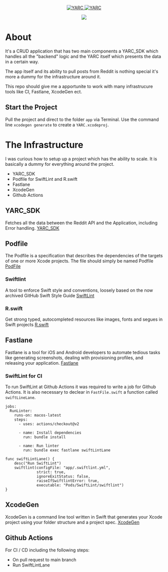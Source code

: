 <p align="center">
<a href="https://github.com/Tokko55v2/YARC">
<img src="Assets/screen1.png" alt="YARC" />
</a>
<a href="https://github.com/Tokko55v2/YARC">
<img src="Assets/screen2.png" alt="YARC" />
</a>
</p>
<p align="center">
  <a href="https://github.com/Tokko55v2/YARC/blob/main/LICENSE">
    <img src="https://img.shields.io/github/license/Tokko55v2/YARC"/>
  </a>
</p>

# About

It's a CRUD application that has two main components a YARC_SDK which handles all the "backend" logic and the YARC itself which presents the data in a certain way.

The app itself and its ability to pull posts from Reddit is nothing special it's more a dummy for the infrastructure around it. 

This repo should give me a apportunite to work with many infrastrucure tools like CI, Fastlane, XcodeGen ect.

## Start the Project
Pull the project and direct to the folder `app` via Terminal.
Use the command line `xcodegen generate` to create a `YARC.xcodeproj`.

# The Infrastructure

I was curious how to setup up a project which has the ability to scale.  It is basically a dummy for everything around the project.

* YARC_SDK
* Podfile for SwiftLint and R.swift
* Fastlane
* XcodeGen
* Github Actions

## YARC_SDK
Fetches all the data between the Reddit API and the Application, including Error handling.
[YARC_SDK](https://github.com/Tokko55v2/YARC_SDK)

## Podfile
The Podfile is a specification that describes the dependencies of the targets of one or more Xcode projects. The file should simply be named Podfile [PodFile](https://guides.cocoapods.org/using/the-podfile.html)
### Swiftlint
A tool to enforce Swift style and conventions, loosely based on the now archived GitHub Swift Style Guide [SwiftLint](https://github.com/realm/SwiftLint)
### R.swift
Get strong typed, autocompleted resources like images, fonts and segues in Swift projects [R.swift](https://github.com/mac-cain13/R.swift)

## Fastlane
Fastlane is a tool for iOS and Android developers to automate tedious tasks like generating screenshots, dealing with provisioning profiles, and releasing your application. [Fastlane](https://github.com/fastlane/fastlane)
### SwiftLint for CI
To run SwiftLint at Github Actions it was required to write a job for Github Actions. 
It is also necessary to declear in `FastFile.swift` a function called `swiftLineLane`.
```
jobs:
  RunLinter:
    runs-on: macos-latest
    steps:
      - uses: actions/checkout@v2
      
      - name: Install dependencies
        run: bundle install

      - name: Run linter
        run: bundle exec fastlane swiftLintLane
```

```
func swiftLintLane() {
    desc("Run SwiftLint")
    swiftlint(configFile: "app/.swiftlint.yml",
              strict: true,
              ignoreExitStatus: false,
              raiseIfSwiftlintError: true,
              executable: "Pods/SwiftLint/swiftlint")
}
```
## XcodeGen
XcodeGen is a command line tool written in Swift that generates your Xcode project using your folder structure and a project spec. [XcodeGen](https://github.com/yonaskolb/XcodeGen)

## Github Actions
For CI / CD including the following steps: 
* On pull request to main branch
* Run SwiftLintLane
